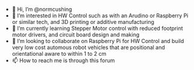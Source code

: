 - 👋 Hi, I’m @normcushing
- 👀 I’m interested in HW Control such as with an Arudino or Raspberry Pi or similar tech, and 3D printing or additive manufacturing
- 🌱 I’m currently learning Stepper Motor control with reduced footprint motor drivers, and circuit board design and making
- 💞️ I’m looking to collaborate on Raspberry Pi for HW Control and build very low cost automous robot vehicles that 
     are positional and orientational aware to within 1 to 2 cm
- 📫 How to reach me is through this forum

<!---
normcushing/normcushing is a ✨ special ✨ repository because its `README.md` (this file) appears on your GitHub profile.
You can click the Preview link to take a look at your changes.
--->

